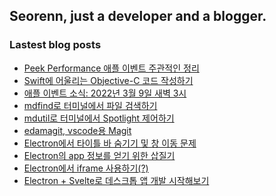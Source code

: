 ## Seorenn, just a developer and a blogger.

### Lastest blog posts

<!-- BLOG-POST-LIST:START -->
- [Peek Performance 애플 이벤트 주관적인 정리](https://seorenn.tistory.com/229)
- [Swift에 어울리는 Objective-C 코드 작성하기](https://seorenn.tistory.com/222)
- [애플 이벤트 소식: 2022년 3월 9일 새벽 3시](https://seorenn.tistory.com/228)
- [mdfind로 터미널에서 파일 검색하기](https://seorenn.tistory.com/218)
- [mdutil로 터미널에서 Spotlight 제어하기](https://seorenn.tistory.com/217)
- [edamagit, vscode용 Magit](https://seorenn.tistory.com/225)
- [Electron에서 타이틀 바 숨기기 및 창 이동 문제](https://seorenn.tistory.com/221)
- [Electron의 app 정보를 얻기 위한 삽질기](https://seorenn.tistory.com/220)
- [Electron에서 iframe 사용하기&lpar;?&rpar;](https://seorenn.tistory.com/219)
- [Electron + Svelte로 데스크톱 앱 개발 시작해보기](https://seorenn.tistory.com/210)
<!-- BLOG-POST-LIST:END -->
